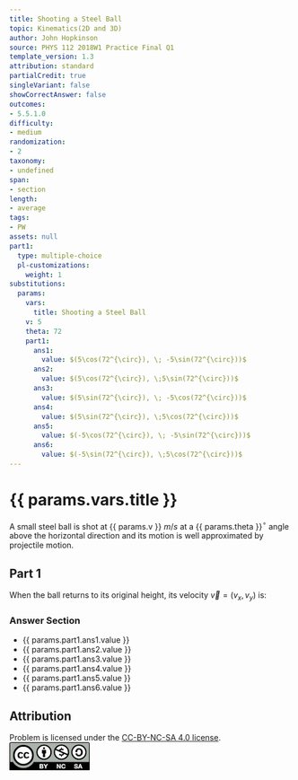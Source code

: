 ```yaml
---
title: Shooting a Steel Ball
topic: Kinematics(2D and 3D)
author: John Hopkinson
source: PHYS 112 2018W1 Practice Final Q1
template_version: 1.3
attribution: standard
partialCredit: true
singleVariant: false
showCorrectAnswer: false
outcomes:
- 5.5.1.0
difficulty:
- medium
randomization:
- 2
taxonomy:
- undefined
span:
- section
length:
- average
tags:
- PW
assets: null
part1:
  type: multiple-choice
  pl-customizations:
    weight: 1
substitutions:
  params:
    vars:
      title: Shooting a Steel Ball
    v: 5
    theta: 72
    part1:
      ans1:
        value: $(5\cos(72^{\circ}), \; -5\sin(72^{\circ}))$
      ans2:
        value: $(5\cos(72^{\circ}), \;5\sin(72^{\circ}))$
      ans3:
        value: $(5\sin(72^{\circ}), \; -5\cos(72^{\circ}))$
      ans4:
        value: $(5\sin(72^{\circ}), \;5\cos(72^{\circ}))$
      ans5:
        value: $(-5\cos(72^{\circ}), \; -5\sin(72^{\circ}))$
      ans6:
        value: $(-5\sin(72^{\circ}), \;5\cos(72^{\circ}))$
---
```

# {{ params.vars.title }}
A small steel ball is shot at {{ params.v }} $m/s$ at a {{ params.theta }}$^{\circ}$ angle above the horizontal direction and its motion is well approximated by projectile motion.

## Part 1

When the ball returns to its original height, its velocity $\overrightarrow{v} = (v_x, v_y)$ is:

### Answer Section

- {{ params.part1.ans1.value }}
- {{ params.part1.ans2.value }}
- {{ params.part1.ans3.value }}
- {{ params.part1.ans4.value }}
- {{ params.part1.ans5.value }}
- {{ params.part1.ans6.value }}

## Attribution

Problem is licensed under the [CC-BY-NC-SA 4.0 license](https://creativecommons.org/licenses/by-nc-sa/4.0/).<br> ![The Creative Commons 4.0 license requiring attribution-BY, non-commercial-NC, and share-alike-SA license.](https://raw.githubusercontent.com/firasm/bits/master/by-nc-sa.png)